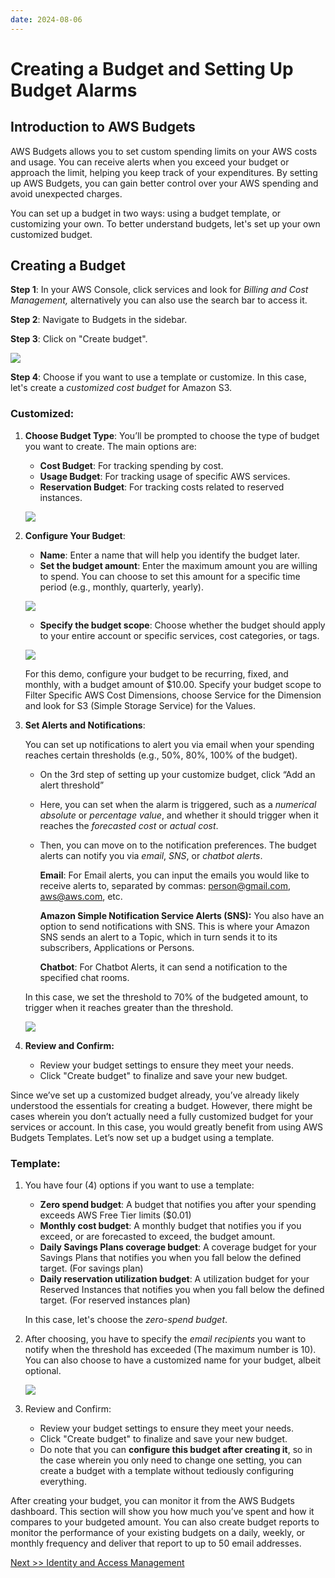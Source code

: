 ```yaml
---
date: 2024-08-06
---
```


# **Creating a Budget and Setting Up Budget Alarms**

## **Introduction to AWS Budgets**

AWS Budgets allows you to set custom spending limits on your AWS costs and usage. You can receive alerts when you exceed your budget or approach the limit, helping you keep track of your expenditures. By setting up AWS Budgets, you can gain better control over your AWS spending and avoid unexpected charges.

You can set up a budget in two ways: using a budget template, or customizing your own. To better understand budgets, let's set up your own customized budget.

## **Creating a Budget**

**Step 1**: In your AWS Console, click services and look for _Billing and Cost Management,_ alternatively you can also use the search bar to access it.

**Step 2**: Navigate to Budgets in the sidebar.

**Step 3**: Click on "Create budget".

![](img/bugdets-01.png)

**Step 4**: Choose if you want to use a template or customize. In this case, let's create a _customized cost budget_ for Amazon S3.

### **Customized:**

1. **Choose Budget Type**: You’ll be prompted to choose the type of budget you want to create. The main options are:

   - **Cost Budget**: For tracking spending by cost.
   - **Usage Budget**: For tracking usage of specific AWS services.
   - **Reservation Budget**: For tracking costs related to reserved instances.

   ![](img/bugdets-02.png)

2. **Configure Your Budget**:

   - **Name**: Enter a name that will help you identify the budget later.
   - **Set the budget amount**: Enter the maximum amount you are willing to spend. You can choose to set this amount for a specific time period (e.g., monthly, quarterly, yearly).

   ![](img/bugdets-03.png)

   - **Specify the budget scope**: Choose whether the budget should apply to your entire account or specific services, cost categories, or tags.

   ![](img/bugdets-04.png)

   For this demo, configure your budget to be recurring, fixed, and monthly, with a budget amount of $10.00. Specify your budget scope to Filter Specific AWS Cost Dimensions, choose Service for the Dimension and look for S3 (Simple Storage Service) for the Values.

3. **Set Alerts and Notifications**:

   You can set up notifications to alert you via email when your spending reaches certain thresholds (e.g., 50%, 80%, 100% of the budget).

   - On the 3rd step of setting up your customize budget, click “Add an alert threshold”
   - Here, you can set when the alarm is triggered, such as a _numerical absolute_ or _percentage value_, and whether it should trigger when it reaches the _forecasted cost_ or _actual cost_.
   - Then, you can move on to the notification preferences. The budget alerts can notify you via _email_, _SNS_, or _chatbot alerts_.

     **Email**: For Email alerts, you can input the emails you would like to receive alerts to, separated by commas: [person@gmail.com](mailto:person@gmail.com), [aws@aws.com](mailto:aws@aws.com), etc.

     **Amazon Simple Notification Service Alerts (SNS):** You also have an option to send notifications with SNS. This is where your Amazon SNS sends an alert to a Topic, which in turn sends it to its subscribers, Applications or Persons.

     **Chatbot**: For Chatbot Alerts, it can send a notification to the specified chat rooms.

   In this case, we set the threshold to 70% of the budgeted amount, to trigger when it reaches greater than the threshold.

   ![](img/bugdets-05.png)

4. **Review and Confirm:**
   - Review your budget settings to ensure they meet your needs.
   - Click "Create budget" to finalize and save your new budget.

Since we’ve set up a customized budget already, you’ve already likely understood the essentials for creating a budget. However, there might be cases wherein you don’t actually need a fully customized budget for your services or account. In this case, you would greatly benefit from using AWS Budgets Templates. Let’s now set up a budget using a template.

### **Template:**

1. You have four (4) options if you want to use a template:

   - **Zero spend budget**: A budget that notifies you after your spending exceeds AWS Free Tier limits ($0.01)
   - **Monthly cost budget**: A monthly budget that notifies you if you exceed, or are forecasted to exceed, the budget amount.
   - **Daily Savings Plans coverage budget**: A coverage budget for your Savings Plans that notifies you when you fall below the defined target. (For savings plan)
   - **Daily reservation utilization budget**: A utilization budget for your Reserved Instances that notifies you when you fall below the defined target. (For reserved instances plan)

   In this case, let's choose the _zero-spend budget_.

2. After choosing, you have to specify the _email recipients_ you want to notify when the threshold has exceeded (The maximum number is 10). You can also choose to have a customized name for your budget, albeit optional.

   ![](img/bugdets-06.png)

3. Review and Confirm:
   - Review your budget settings to ensure they meet your needs.
   - Click "Create budget" to finalize and save your new budget.
   - Do note that you can **configure this budget after creating it**, so in the case wherein you only need to change one setting, you can create a budget with a template without tediously configuring everything.

After creating your budget, you can monitor it from the AWS Budgets dashboard. This section will show you how much you’ve spent and how it compares to your budgeted amount. You can also create budget reports to monitor the performance of your existing budgets on a daily, weekly, or monthly frequency and deliver that report to up to 50 email addresses.

[Next >> Identity and Access Management](06%20-%20AWS%20Identity%20and%20Access%20Management.md)
